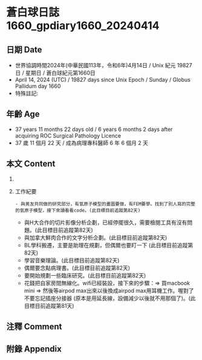 [_metadata_:encoding]: - "utf-8"
[_metadata_:language]: - "zh-Hant-TW"
[_metadata_:fileformat]: - "markdown"
[_metadata_:MIME_type]: - "text/plain"
[_metadata_:markdown_version]: - "commonmark version 0.30"
[_metadata_:markdown_spec]: - "https://spec.commonmark.org/0.30/"

# 蒼白球日誌1660_gpdiary1660_20240414 #

## 日期 Date ##

* 世界協調時間2024年(中華民國113年，令和6年)4月14日 / Unix 紀元 19827 日 / 星期日 / 蒼白球紀元第1660日
* April 14, 2024 (UTC) / 19827 days since Unix Epoch / Sunday / Globus Pallidum day 1660
* 特殊註記:

## 年齡 Age ##

* 37 years 11 months 22 days old / 6 years 6 months 2 days after acquiring ROC Surgical Pathology Licence
* 37 歲 11 個月 22 天 / 成為病理專科醫師 6 年 6 個月 2 天

## 本文 Content ##

1. 

    
2. 工作紀要

       - 與男友共同做的研究部分，有氫原子模型的畫圖要做，有FEM要學。找到了別人寫的完整的氫原子模型，接下來讀看看code。(此目標目前追蹤第82天)
   - 與H大合作的切片影像分析企劃，已經停擺很久，需要檢閱工具有沒有問題。(此目標目前追蹤第82天)
   - 與加拿大鮮肉合作的文字分析企劃。(此目標目前追蹤第82天)
   - BL學科搬遷，主要是助理在規劃，但偶爾也要盯一下 (此目標目前追蹤第82天)
   - 學習音樂理論。(此目標目前追蹤第82天)
   - 偶爾要念點病理書。(此目標目前追蹤第82天)
   - 要開始規劃一些臨床研究。(此目標目前追蹤第82天)
   - 花錢把自家房間無線化。wifi已經裝設，接下來的步驟：=> 買macbook mini => 然後等airpod max出來以後換成airpod max用耳機工作。喔對了不要忘記插座分接器 (原本是用延長線，設備減少以後就不用那個了)。(此目標目前追蹤第81天)


## 注釋 Comment ##


## 附錄 Appendix ##

